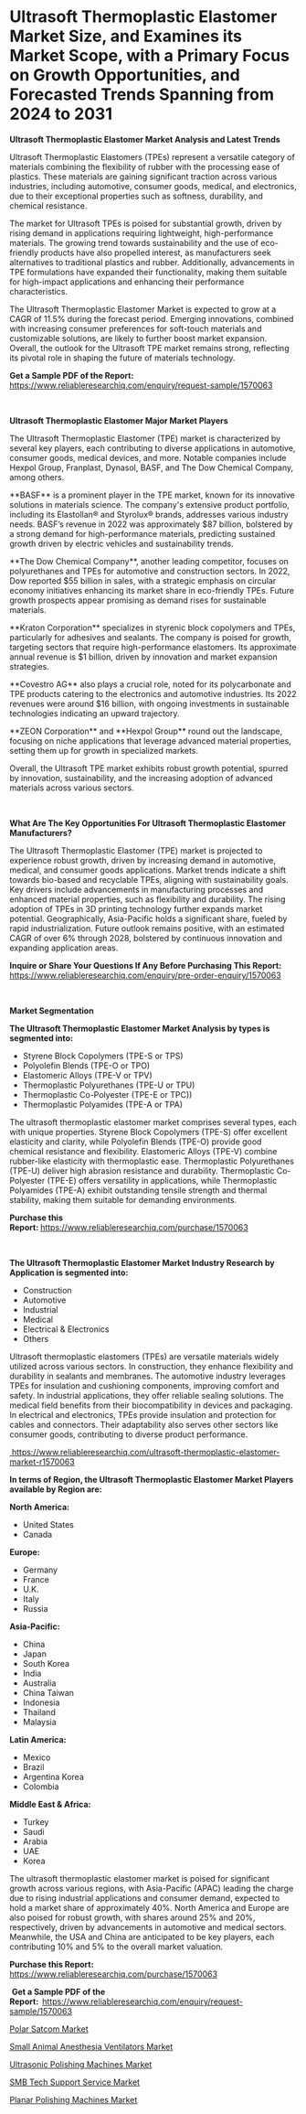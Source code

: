 <p><h1>Ultrasoft Thermoplastic Elastomer Market Size, and Examines its Market Scope, with a Primary Focus on Growth Opportunities, and Forecasted Trends Spanning from 2024 to 2031</h1></p><p><strong>Ultrasoft Thermoplastic Elastomer Market Analysis and Latest Trends</strong></p>
<p><p>Ultrasoft Thermoplastic Elastomers (TPEs) represent a versatile category of materials combining the flexibility of rubber with the processing ease of plastics. These materials are gaining significant traction across various industries, including automotive, consumer goods, medical, and electronics, due to their exceptional properties such as softness, durability, and chemical resistance. </p><p>The market for Ultrasoft TPEs is poised for substantial growth, driven by rising demand in applications requiring lightweight, high-performance materials. The growing trend towards sustainability and the use of eco-friendly products have also propelled interest, as manufacturers seek alternatives to traditional plastics and rubber. Additionally, advancements in TPE formulations have expanded their functionality, making them suitable for high-impact applications and enhancing their performance characteristics.</p><p>The Ultrasoft Thermoplastic Elastomer Market is expected to grow at a CAGR of 11.5% during the forecast period. Emerging innovations, combined with increasing consumer preferences for soft-touch materials and customizable solutions, are likely to further boost market expansion. Overall, the outlook for the Ultrasoft TPE market remains strong, reflecting its pivotal role in shaping the future of materials technology.</p></p>
<p><strong>Get a Sample PDF of the Report:&nbsp;</strong> <a href="https://www.reliableresearchiq.com/enquiry/request-sample/1570063?utm_campaign=1723&utm_medium=2&utm_source=Github&utm_content=ia&utm_term=14102024&utm_id=ultrasoft-thermoplastic-elastomer">https://www.reliableresearchiq.com/enquiry/request-sample/1570063</a></p>
<p>&nbsp;</p>
<p><strong>Ultrasoft Thermoplastic Elastomer Major Market Players</strong></p>
<p><p>The Ultrasoft Thermoplastic Elastomer (TPE) market is characterized by several key players, each contributing to diverse applications in automotive, consumer goods, medical devices, and more. Notable companies include Hexpol Group, Franplast, Dynasol, BASF, and The Dow Chemical Company, among others.</p><p>**BASF** is a prominent player in the TPE market, known for its innovative solutions in materials science. The company's extensive product portfolio, including its Elastollan® and Styrolux® brands, addresses various industry needs. BASF’s revenue in 2022 was approximately $87 billion, bolstered by a strong demand for high-performance materials, predicting sustained growth driven by electric vehicles and sustainability trends.</p><p>**The Dow Chemical Company**, another leading competitor, focuses on polyurethanes and TPEs for automotive and construction sectors. In 2022, Dow reported $55 billion in sales, with a strategic emphasis on circular economy initiatives enhancing its market share in eco-friendly TPEs. Future growth prospects appear promising as demand rises for sustainable materials.</p><p>**Kraton Corporation** specializes in styrenic block copolymers and TPEs, particularly for adhesives and sealants. The company is poised for growth, targeting sectors that require high-performance elastomers. Its approximate annual revenue is $1 billion, driven by innovation and market expansion strategies.</p><p>**Covestro AG** also plays a crucial role, noted for its polycarbonate and TPE products catering to the electronics and automotive industries. Its 2022 revenues were around $16 billion, with ongoing investments in sustainable technologies indicating an upward trajectory.</p><p>**ZEON Corporation** and **Hexpol Group** round out the landscape, focusing on niche applications that leverage advanced material properties, setting them up for growth in specialized markets.</p><p>Overall, the Ultrasoft TPE market exhibits robust growth potential, spurred by innovation, sustainability, and the increasing adoption of advanced materials across various sectors.</p></p>
<p>&nbsp;</p>
<p><strong>What Are The Key Opportunities For Ultrasoft Thermoplastic Elastomer Manufacturers?</strong></p>
<p><p>The Ultrasoft Thermoplastic Elastomer (TPE) market is projected to experience robust growth, driven by increasing demand in automotive, medical, and consumer goods applications. Market trends indicate a shift towards bio-based and recyclable TPEs, aligning with sustainability goals. Key drivers include advancements in manufacturing processes and enhanced material properties, such as flexibility and durability. The rising adoption of TPEs in 3D printing technology further expands market potential. Geographically, Asia-Pacific holds a significant share, fueled by rapid industrialization. Future outlook remains positive, with an estimated CAGR of over 6% through 2028, bolstered by continuous innovation and expanding application areas.</p></p>
<p><strong>Inquire or Share Your Questions If Any Before Purchasing This Report:</strong> <a href="https://www.reliableresearchiq.com/enquiry/pre-order-enquiry/1570063?utm_campaign=1723&utm_medium=2&utm_source=Github&utm_content=ia&utm_term=14102024&utm_id=ultrasoft-thermoplastic-elastomer">https://www.reliableresearchiq.com/enquiry/pre-order-enquiry/1570063</a></p>
<p>&nbsp;</p>
<p><strong>Market Segmentation</strong></p>
<p><strong>The Ultrasoft Thermoplastic Elastomer Market Analysis by types is segmented into:</strong></p>
<p><ul><li>Styrene Block Copolymers (TPE-S or TPS)</li><li>Polyolefin Blends (TPE-O or TPO)</li><li>Elastomeric Alloys (TPE-V or TPV)</li><li>Thermoplastic Polyurethanes (TPE-U or TPU)</li><li>Thermoplastic Co-Polyester (TPE-E or TPC))</li><li>Thermoplastic Polyamides (TPE-A or TPA)</li></ul></p>
<p><p>The ultrasoft thermoplastic elastomer market comprises several types, each with unique properties. Styrene Block Copolymers (TPE-S) offer excellent elasticity and clarity, while Polyolefin Blends (TPE-O) provide good chemical resistance and flexibility. Elastomeric Alloys (TPE-V) combine rubber-like elasticity with thermoplastic ease. Thermoplastic Polyurethanes (TPE-U) deliver high abrasion resistance and durability. Thermoplastic Co-Polyester (TPE-E) offers versatility in applications, while Thermoplastic Polyamides (TPE-A) exhibit outstanding tensile strength and thermal stability, making them suitable for demanding environments.</p></p>
<p><strong>Purchase this Report:&nbsp;</strong><a href="https://www.reliableresearchiq.com/purchase/1570063?utm_campaign=1723&utm_medium=2&utm_source=Github&utm_content=ia&utm_term=14102024&utm_id=ultrasoft-thermoplastic-elastomer">https://www.reliableresearchiq.com/purchase/1570063</a></p>
<p>&nbsp;</p>
<p><strong>The Ultrasoft Thermoplastic Elastomer Market Industry Research by Application is segmented into:</strong></p>
<p><ul><li>Construction</li><li>Automotive</li><li>Industrial</li><li>Medical</li><li>Electrical & Electronics</li><li>Others</li></ul></p>
<p><p>Ultrasoft thermoplastic elastomers (TPEs) are versatile materials widely utilized across various sectors. In construction, they enhance flexibility and durability in sealants and membranes. The automotive industry leverages TPEs for insulation and cushioning components, improving comfort and safety. In industrial applications, they offer reliable sealing solutions. The medical field benefits from their biocompatibility in devices and packaging. In electrical and electronics, TPEs provide insulation and protection for cables and connectors. Their adaptability also serves other sectors like consumer goods, contributing to diverse product performance.</p></p>
<p><a href="https://www.reliableresearchiq.com/ultrasoft-thermoplastic-elastomer-market-r1570063?utm_campaign=1723&utm_medium=2&utm_source=Github&utm_content=ia&utm_term=14102024&utm_id=ultrasoft-thermoplastic-elastomer">&nbsp;https://www.reliableresearchiq.com/ultrasoft-thermoplastic-elastomer-market-r1570063</a></p>
<p><strong>In terms of Region, the Ultrasoft Thermoplastic Elastomer Market Players available by Region are:</strong></p>
<p>
    <p> <strong> North America: </strong>
        <ul>
            <li>United States</li>
            <li>Canada</li>
        </ul>
        </p> 
    <p> <strong> Europe: </strong>
        <ul>
            <li>Germany</li>
            <li>France</li>
            <li>U.K.</li>
            <li>Italy</li>
            <li>Russia</li>
        </ul>
        </p> 
    <p> <strong> Asia-Pacific: </strong>
        <ul>
            <li>China</li>
            <li>Japan</li>
            <li>South Korea</li>
            <li>India</li>
            <li>Australia</li>
            <li>China Taiwan</li>
            <li>Indonesia</li>
            <li>Thailand</li>
            <li>Malaysia</li>
        </ul>
        </p> 
    <p> <strong> Latin America: </strong>
        <ul>
            <li>Mexico</li>
            <li>Brazil</li>
            <li>Argentina Korea</li>
            <li>Colombia</li>
        </ul>
        </p> 
    <p> <strong> Middle East & Africa: </strong>
        <ul>
            <li>Turkey</li>
            <li>Saudi</li>
            <li>Arabia</li>
            <li>UAE</li>
            <li>Korea</li>
        </ul>
    </p>
    </p>
<p><p>The ultrasoft thermoplastic elastomer market is poised for significant growth across various regions, with Asia-Pacific (APAC) leading the charge due to rising industrial applications and consumer demand, expected to hold a market share of approximately 40%. North America and Europe are also poised for robust growth, with shares around 25% and 20%, respectively, driven by advancements in automotive and medical sectors. Meanwhile, the USA and China are anticipated to be key players, each contributing 10% and 5% to the overall market valuation.</p></p>
<p><strong>Purchase this Report: </strong><a href="https://www.reliableresearchiq.com/purchase/1570063?utm_campaign=1723&utm_medium=2&utm_source=Github&utm_content=ia&utm_term=14102024&utm_id=ultrasoft-thermoplastic-elastomer">https://www.reliableresearchiq.com/purchase/1570063</a></p>
<p>&nbsp;<strong>Get a Sample PDF of the Report:&nbsp;&nbsp;</strong><a href="https://www.reliableresearchiq.com/enquiry/request-sample/1570063?utm_campaign=1723&utm_medium=2&utm_source=Github&utm_content=ia&utm_term=14102024&utm_id=ultrasoft-thermoplastic-elastomer">https://www.reliableresearchiq.com/enquiry/request-sample/1570063</a></p>
<p><strong></strong></p>
<p><p><a href="https://www.linkedin.com/pulse/in-depth-polar-satcom-market-review-size-share-48cagr-growth-o1ihe?trk=public_post_embed_feed-article-content&utm_campaign=1723&utm_medium=2&utm_source=Github&utm_content=ia&utm_term=14102024&utm_id=ultrasoft-thermoplastic-elastomer">Polar Satcom Market</a></p><p><a href="https://www.linkedin.com/pulse/emerging-trends-small-animal-anesthesia-ventilators-market-wbrtf?utm_campaign=1723&utm_medium=2&utm_source=Github&utm_content=ia&utm_term=14102024&utm_id=ultrasoft-thermoplastic-elastomer">Small Animal Anesthesia Ventilators Market</a></p><p><a href="https://www.linkedin.com/pulse/investing-ultrasonic-polishing-machines-market-trends-leading-9cqge?trk=public_post_embed_feed-article-content&utm_campaign=1723&utm_medium=2&utm_source=Github&utm_content=ia&utm_term=14102024&utm_id=ultrasoft-thermoplastic-elastomer">Ultrasonic Polishing Machines Market</a></p><p><a href="https://www.linkedin.com/pulse/smb-tech-support-service-momentum-charting-75-cagr-path-zvofe?trk=public_post_embed_feed-article-content&utm_campaign=1723&utm_medium=2&utm_source=Github&utm_content=ia&utm_term=14102024&utm_id=ultrasoft-thermoplastic-elastomer">SMB Tech Support Service Market</a></p><p><a href="https://www.linkedin.com/pulse/planar-polishing-machines-market2024-2031-industry-insights-pgv5e?trk=public_post_embed_feed-article-content&utm_campaign=1723&utm_medium=2&utm_source=Github&utm_content=ia&utm_term=14102024&utm_id=ultrasoft-thermoplastic-elastomer">Planar Polishing Machines Market</a></p></p>